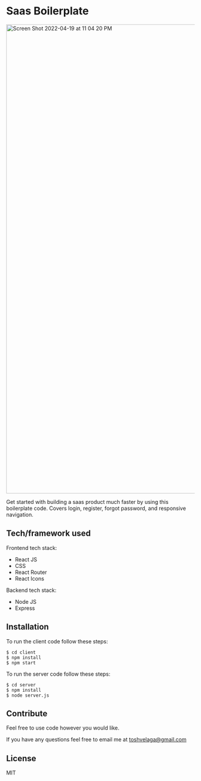 # Saas Boilerplate

<img width="1254" alt="Screen Shot 2022-04-19 at 11 04 20 PM" src="https://user-images.githubusercontent.com/38474161/164154218-d0bb3fec-a0e1-4d16-a446-fa20807007a9.png">

Get started with building a saas product much faster by using this boilerplate code. Covers login, register, forgot password, and responsive navigation.

## Tech/framework used

Frontend tech stack:

- React JS
- CSS
- React Router
- React Icons

Backend tech stack:

- Node JS
- Express

## Installation

To run the client code follow these steps:

```
$ cd client
$ npm install
$ npm start
```

To run the server code follow these steps:

```
$ cd server
$ npm install
$ node server.js
```

## Contribute

Feel free to use code however you would like.

If you have any questions feel free to email me at toshvelaga@gmail.com

## License

MIT
